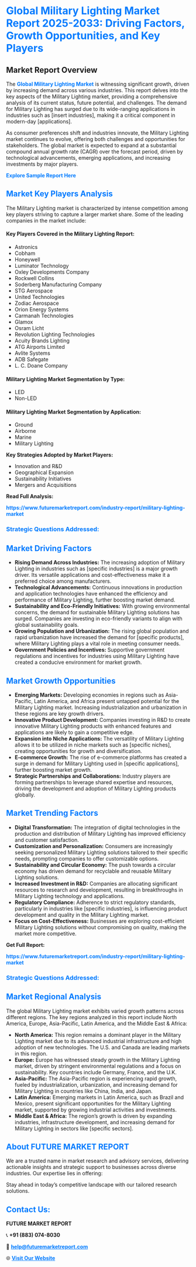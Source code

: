 <h1 style="color: #007BFF;">Global Military Lighting Market Report 2025-2033: Driving Factors, Growth Opportunities, and Key Players</h1>

<section id="overview">
<h2>Market Report Overview</h2>
<p>The <a href="https://www.futuremarketreport.com/industry-report/military-lighting-market" style="color: #007BFF; text-decoration: none;"><strong>Global Military Lighting Market</strong></a> is witnessing significant growth, driven by increasing demand across various industries. This report delves into the key aspects of the Military Lighting market, providing a comprehensive analysis of its current status, future potential, and challenges. The demand for Military Lighting has surged due to its wide-ranging applications in industries such as [insert industries], making it a critical component in modern-day [applications].</p>
<p>As consumer preferences shift and industries innovate, the Military Lighting market continues to evolve, offering both challenges and opportunities for stakeholders. The global market is expected to expand at a substantial compound annual growth rate (CAGR) over the forecast period, driven by technological advancements, emerging applications, and increasing investments by major players.</p>
</section>

<section id="overview">
<p><a href="https://www.futuremarketreport.com/request-sample/reportId=112080" style="color: #007BFF; text-decoration: none;"><strong>Explore Sample Report Here</strong></a></p>
</section>

<section id="key-players">
<h2 style="color: #007BFF;">Market Key Players Analysis</h2>
<p>The Military Lighting market is characterized by intense competition among key players striving to capture a larger market share. Some of the leading companies in the market include:</p>
<h4>Key Players Covered in the Military Lighting Report:</h4>
<ul><li>Astronics</li><li>Cobham</li><li>Honeywell</li><li>Luminator Technology</li><li>Oxley Developments Company</li><li>Rockwell Collins</li><li>Soderberg Manufacturing Company</li><li>STG Aerospace</li><li>United Technologies</li><li>Zodiac Aerospace</li><li>Orion Energy Systems</li><li>Carmanah Technologies</li><li>Glamox</li><li>Osram Licht</li><li>Revolution Lighting Technologies</li><li>Acuity Brands Lighting</li><li>ATG Airports Limited</li><li>Avlite Systems</li><li>ADB Safegate</li><li>L. C. Doane Company</li></ul>
<h4>Military Lighting Market Segmentation by Type:</h4>
<ul><li>LED</li><li>Non-LED</li></ul>

<h4>Military Lighting Market Segmentation by Application:</h4>
<ul><li>Ground</li><li>Airborne</li><li>Marine</li><li>Military Lighting</li></ul>
<p><strong>Key Strategies Adopted by Market Players:</strong></p>
<ul>
<li>Innovation and R&D</li>
<li>Geographical Expansion</li>
<li>Sustainability Initiatives</li>
<li>Mergers and Acquisitions</li>
</ul>
</section>

<section>
<p><strong>Read Full Analysis: </strong></p><a href="https://www.futuremarketreport.com/industry-report/military-lighting-market" style="color: #007BFF; text-decoration: none;"><strong>https://www.futuremarketreport.com/industry-report/military-lighting-market</strong></a>
<h3 style="color: #007BFF;">Strategic Questions Addressed:</h3>
</section>

<section id="driving-factors">
<h2 style="color: #007BFF;">Market Driving Factors</h2>
<ul>
<li><strong>Rising Demand Across Industries:</strong> The increasing adoption of Military Lighting in industries such as [specific industries] is a major growth driver. Its versatile applications and cost-effectiveness make it a preferred choice among manufacturers.</li>
<li><strong>Technological Advancements:</strong> Continuous innovations in production and application technologies have enhanced the efficiency and performance of Military Lighting, further boosting market demand.</li>
<li><strong>Sustainability and Eco-Friendly Initiatives:</strong> With growing environmental concerns, the demand for sustainable Military Lighting solutions has surged. Companies are investing in eco-friendly variants to align with global sustainability goals.</li>
<li><strong>Growing Population and Urbanization:</strong> The rising global population and rapid urbanization have increased the demand for [specific products], where Military Lighting plays a vital role in meeting consumer needs.</li>
<li><strong>Government Policies and Incentives:</strong> Supportive government regulations and incentives for industries using Military Lighting have created a conducive environment for market growth.</li>
</ul>
</section>

<section id="growth-opportunities">
<h2 style="color: #007BFF;">Market Growth Opportunities</h2>
<ul>
<li><strong>Emerging Markets:</strong> Developing economies in regions such as Asia-Pacific, Latin America, and Africa present untapped potential for the Military Lighting market. Increasing industrialization and urbanization in these regions are key growth drivers.</li>
<li><strong>Innovative Product Development:</strong> Companies investing in R&D to create innovative Military Lighting products with enhanced features and applications are likely to gain a competitive edge.</li>
<li><strong>Expansion into Niche Applications:</strong> The versatility of Military Lighting allows it to be utilized in niche markets such as [specific niches], creating opportunities for growth and diversification.</li>
<li><strong>E-commerce Growth:</strong> The rise of e-commerce platforms has created a surge in demand for Military Lighting used in [specific applications], further boosting market growth.</li>
<li><strong>Strategic Partnerships and Collaborations:</strong> Industry players are forming partnerships to leverage shared expertise and resources, driving the development and adoption of Military Lighting products globally.</li>
</ul>
</section>

<section id="trending-factors">
<h2 style="color: #007BFF;">Market Trending Factors</h2>
<ul>
<li><strong>Digital Transformation:</strong> The integration of digital technologies in the production and distribution of Military Lighting has improved efficiency and customer satisfaction.</li>
<li><strong>Customization and Personalization:</strong> Consumers are increasingly seeking personalized Military Lighting solutions tailored to their specific needs, prompting companies to offer customizable options.</li>
<li><strong>Sustainability and Circular Economy:</strong> The push towards a circular economy has driven demand for recyclable and reusable Military Lighting solutions.</li>
<li><strong>Increased Investment in R&D:</strong> Companies are allocating significant resources to research and development, resulting in breakthroughs in Military Lighting technology and applications.</li>
<li><strong>Regulatory Compliance:</strong> Adherence to strict regulatory standards, particularly in industries like [specific industries], is influencing product development and quality in the Military Lighting market.</li>
<li><strong>Focus on Cost-Effectiveness:</strong> Businesses are exploring cost-efficient Military Lighting solutions without compromising on quality, making the market more competitive.</li>
</ul>
</section>

<section>
<p><strong>Get Full Report: </strong></p><a href="https://www.futuremarketreport.com/industry-report/military-lighting-market" style="color: #007BFF; text-decoration: none;"><strong>https://www.futuremarketreport.com/industry-report/military-lighting-market</strong></a>
<h3 style="color: #007BFF;">Strategic Questions Addressed:</h3>
</section>


<section id="regional-analysis">
<h2 style="color: #007BFF;">Market Regional Analysis</h2>
<p>The global Military Lighting market exhibits varied growth patterns across different regions. The key regions analyzed in this report include North America, Europe, Asia-Pacific, Latin America, and the Middle East & Africa:</p>
<ul>
<li><strong>North America:</strong> This region remains a dominant player in the Military Lighting market due to its advanced industrial infrastructure and high adoption of new technologies. The U.S. and Canada are leading markets in this region.</li>
<li><strong>Europe:</strong> Europe has witnessed steady growth in the Military Lighting market, driven by stringent environmental regulations and a focus on sustainability. Key countries include Germany, France, and the U.K.</li>
<li><strong>Asia-Pacific:</strong> The Asia-Pacific region is experiencing rapid growth, fueled by industrialization, urbanization, and increasing demand for Military Lighting in countries like China, India, and Japan.</li>
<li><strong>Latin America:</strong> Emerging markets in Latin America, such as Brazil and Mexico, present significant opportunities for the Military Lighting market, supported by growing industrial activities and investments.</li>
<li><strong>Middle East & Africa:</strong> The region’s growth is driven by expanding industries, infrastructure development, and increasing demand for Military Lighting in sectors like [specific sectors].</li>
</ul>
</section>

<footer>
<h2 style="color: #007BFF;">About FUTURE MARKET REPORT</h2>
<p>We are a trusted name in market research and advisory services, delivering actionable insights and strategic support to businesses across diverse industries. Our expertise lies in offering:</p>

<p>Stay ahead in today’s competitive landscape with our tailored research solutions.</p>

<h2 style="color: #007BFF;">Contact Us:</h2>
<p><strong>FUTURE MARKET REPORT</strong></p>
<p>📞 <strong>+91 (883) 074-8030</strong></p>
<p>📧 <strong><a href="mailto:help@futuremarketreport.com" style="color: #007BFF;">help@futuremarketreport.com</a></strong></p>
<p>🌐 <strong><a href="https://www.futuremarketreport.com/" style="color: #007BFF;">Visit Our Website</a></strong></p>
</footer>